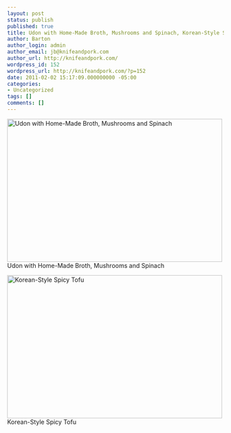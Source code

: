 ```yaml
---
layout: post
status: publish
published: true
title: Udon with Home-Made Broth, Mushrooms and Spinach, Korean-Style Spicy Tofu
author: Barton
author_login: admin
author_email: jb@knifeandpork.com
author_url: http://knifeandpork.com/
wordpress_id: 152
wordpress_url: http://knifeandpork.com/?p=152
date: 2011-02-02 15:17:09.000000000 -05:00
categories:
- Uncategorized
tags: []
comments: []
---
```

<a href="http://www.flickr.com/photos/phy5ics/5411769748/" title="Udon with Home-Made Broth, Mushrooms and Spinach by phy5ics, on Flickr"><img src="http://farm5.static.flickr.com/4119/5411769748_9ed8d0efb8.jpg" width="500" height="333" alt="Udon with Home-Made Broth, Mushrooms and Spinach" /></a>
Udon with Home-Made Broth, Mushrooms and Spinach

<a href="http://www.flickr.com/photos/phy5ics/5411774140/" title="Korean-Style Spicy Tofu by phy5ics, on Flickr"><img src="http://farm5.static.flickr.com/4152/5411774140_994af52b12.jpg" width="500" height="333" alt="Korean-Style Spicy Tofu" /></a>
Korean-Style Spicy Tofu
